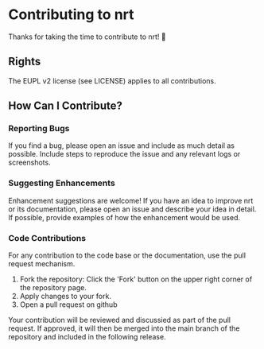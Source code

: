 # Contributing to nrt

Thanks for taking the time to contribute to nrt! 🎉

## Rights

The EUPL v2 license (see LICENSE) applies to all contributions.

## How Can I Contribute?

### Reporting Bugs

If you find a bug, please open an issue and include as much detail as possible. Include steps to reproduce the issue and any relevant logs or screenshots.

### Suggesting Enhancements

Enhancement suggestions are welcome! If you have an idea to improve nrt or its documentation, please open an issue and describe your idea in detail. If possible, provide examples of how the enhancement would be used.

### Code Contributions

For any contribution to the code base or the documentation, use the pull request mechanism.
1. Fork the repository: Click the 'Fork' button on the upper right corner of the repository page.
2. Apply changes to your fork.
3. Open a pull request on github

Your contribution will be reviewed and discussied as part of the pull request. If approved, it will then be merged
into the main branch of the repository and included in the following release. 



